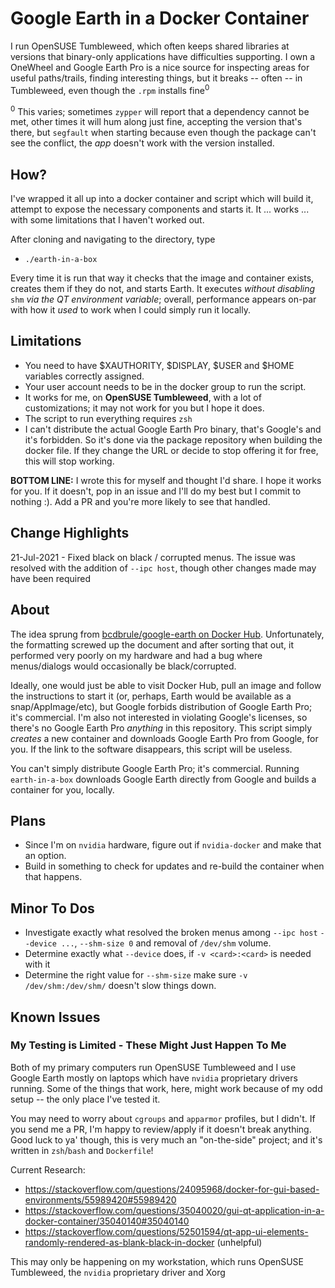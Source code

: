 # Google Earth in a Docker Container

I run OpenSUSE Tumbleweed, which often keeps shared libraries at versions that binary-only applications have difficulties supporting.  I own a OneWheel and Google Earth Pro is a nice source for inspecting areas for useful paths/trails, finding interesting things, but it breaks -- often -- in Tumbleweed, even though the `.rpm` installs fine<sup>0</sup>

<sup>0</sup> This varies; sometimes `zypper` will report that a dependency cannot be met, other times it will hum along just fine, accepting the version that's there, but `segfault` when starting because even though the package can't see the conflict, the *app* doesn't work with the version installed.

## How?

I've wrapped it all up into a docker container and script which will build it, attempt to expose the necessary components and starts it.  It ... works ... with some limitations that I haven't worked out.

After cloning and navigating to the directory, type
 - `./earth-in-a-box`

Every time it is run that way it checks that the image and container exists, creates them if they do not, and starts Earth.  It executes *without disabling* `shm` *via the QT environment variable*; overall, performance appears on-par with how it *used* to work when I could simply run it locally.

## Limitations

 - You need to have $XAUTHORITY, $DISPLAY, $USER and $HOME variables correctly assigned.  
 - Your user account needs to be in the docker group to run the script.
 - It works for me, on **OpenSUSE Tumbleweed**, with a lot of customizations; it may not work for you but I hope it does.
 - The script to run everything requires `zsh`
 - I can't distribute the actual Google Earth Pro binary, that's Google's and it's forbidden. So it's done via the package repository when building the docker file.  If they change the URL or decide to stop offering it for free, this will stop working.

**BOTTOM LINE:** I wrote this for myself and thought I'd share.  I hope it works for you.  If it doesn't, pop in an issue and I'll do my best but I commit to nothing :).  Add a PR and you're more likely to see that handled.

## Change Highlights

21-Jul-2021 - Fixed black on black / corrupted menus.  The issue was resolved with the addition of `--ipc host`, though other changes made may have been required

## About

The idea sprung from [bcdbrule/google-earth on Docker Hub](https://hub.docker.com/r/bvdbrule/google-earth).  Unfortunately, the formatting screwed up the document and after sorting that out, it performed very poorly on my hardware and had a bug where menus/dialogs would occasionally be black/corrupted.

Ideally, one would just be able to visit Docker Hub, pull an image and follow the instructions to start it (or, perhaps, Earth would be available as a snap/AppImage/etc), but Google forbids distribution of Google Earth Pro; it's commercial.  I'm also not interested in violating Google's licenses, so there's no Google Earth Pro *anything* in this repository.  This script simply *creates* a new container and downloads Google Earth Pro from Google, for you.  If the link to the software disappears, this script will be useless.

You can't simply distribute Google Earth Pro; it's commercial.  Running `earth-in-a-box` downloads Google Earth directly from Google and builds a container for you, locally.

## Plans

 - Since I'm on `nvidia` hardware, figure out if `nvidia-docker` and make that an option. 
 - Build in something to check for updates and re-build the container when that happens.

## Minor To Dos
 - Investigate exactly what resolved the broken menus among `--ipc host` `--device ...`, `--shm-size 0` and removal of `/dev/shm` volume.
 - Determine exactly what `--device` does, if `-v <card>:<card>` is needed with it
 - Determine the right value for `--shm-size` make sure `-v /dev/shm:/dev/shm/` doesn't slow things down.

## Known Issues

### My Testing is Limited - These Might Just Happen To Me

Both of my primary computers run OpenSUSE Tumbleweed and I use Google Earth mostly on laptops which have `nvidia` proprietary drivers running.  Some of the things that work, here, might work because of my odd setup -- the only place I've tested it.

You may need to worry about `cgroups` and `apparmor` profiles, but I didn't.  If you send me a PR, I'm happy to review/apply if it doesn't break anything.  Good luck to ya' though, this is very much an "on-the-side" project; and it's written in `zsh`/`bash` and `Dockerfile`!

Current Research:

 - https://stackoverflow.com/questions/24095968/docker-for-gui-based-environments/55989420#55989420
 - https://stackoverflow.com/questions/35040020/gui-qt-application-in-a-docker-container/35040140#35040140
 - https://stackoverflow.com/questions/52501594/qt-app-ui-elements-randomly-rendered-as-blank-black-in-docker (unhelpful)


This may only be happening on my workstation, which runs OpenSUSE Tumbleweed, the `nvidia` proprietary driver and Xorg
